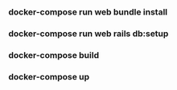 
### docker-compose run web bundle install

### docker-compose run web rails db:setup

### docker-compose build

### docker-compose up
